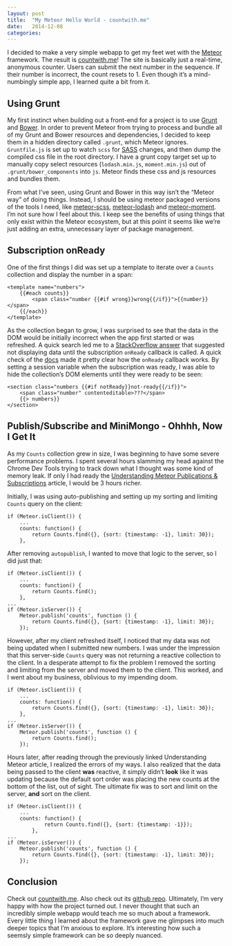 ```yaml
---
layout: post
title:  "My Meteor Hello World - countwith.me"
date:   2014-12-08
categories:
---
```


I decided to make a very simple webapp to get my feet wet with the [Meteor](https://www.meteor.com/) framework. The result is [countwith.me](http://countwith.me)! The site is basically just a real-time, anonymous counter. Users can submit the next number in the sequence. If their number is incorrect, the count resets to 1. Even though it’s a mind-numbingly simple app, I learned quite a bit from it.

## Using Grunt

My first instinct when building out a front-end for a project is to use [Grunt](http://gruntjs.com/) and [Bower](http://bower.io/). In order to prevent Meteor from trying to process and bundle all of my Grunt and Bower resources and dependencies, I decided to keep them in a hidden directory called <code class="language-*">.grunt</code>, which Meteor ignores. <code class="language-*">Gruntfile.js</code> is set up to watch <code class="language-*">scss</code> for [SASS](http://sass-lang.com/) changes, and then dump the compiled css file in the root directory. I have a grunt copy target set up to manually copy select resources (<code class="language-*">lodash.min.js</code>, <code class="language-*">moment.min.js</code>) out of <code class="language-*">.grunt/bower_components</code> into <code class="language-*">js</code>. Meteor finds these css and js resources and bundles them.

From what I’ve seen, using Grunt and Bower in this way isn’t the “Meteor way” of doing things. Instead, I should be using meteor packaged versions of the tools I need, like [meteor-scss](https://github.com/fourseven/meteor-scss), [meteor-lodash](https://github.com/hipertracker/meteor-lodash) and [meteor-moment](https://github.com/acreeger/meteor-moment). I’m not sure how I feel about this. I keep see the benefits of using things that only exist within the Meteor ecosystem, but at this point it seems like we’re just adding an extra, unnecessary layer of package management.

## Subscription onReady

One of the first things I did was set up a template to iterate over a <code class="language-*">Counts</code> collection and display the number in a span:

<pre><code class="language-markup">&lt;template name="numbers"&gt;
    &#123;&#123;#each counts&#125;&#125;
        &lt;span class="number &#123;&#123;#if wrong&#125;&#125;wrong&#123;&#123;/if&#125;&#125;"&gt;&#123;&#123;number&#125;&#125;&lt;/span&gt;
    &#123;&#123;/each&#125;&#125;
&lt;/template&gt;
</code></pre>

As the collection began to grow, I was surprised to see that the data in the DOM would be initially incorrect when the app first started or was refreshed. A quick search led me to a [StackOverflow answer](http://stackoverflow.com/a/15131960/96048) that suggested not displaying data until the subscription <code class="language-*">onReady</code> callback is called. A quick check of the [docs](http://docs.meteor.com/#/basic/Meteor-subscribe) made it pretty clear how the <code class="language-*">onReady</code> callback works. By setting a session variable when the subscription was ready, I was able to hide the collection’s DOM elements until they were ready to be seen:

<pre><code class="language-markup">&lt;section class="numbers &#123;&#123;#if notReady&#125;&#125;not-ready&#123;&#123;/if&#125;&#125;"&gt;
    &lt;span class="number" contenteditable&gt;???&lt;/span&gt;
    &#123;&#123;&gt; numbers&#125;&#125;
&lt;/section&gt;
</code></pre>

## Publish/Subscribe and MiniMongo - Ohhhh, Now I Get It

As my <code class="language-*">Counts</code> collection grew in size, I was beginning to have some severe performance problems. I spent several hours slamming my head against the Chrome Dev Tools trying to track down what I thought was some kind of memory leak. If only I had ready the [Understanding Meteor Publications &amp; Subscriptions](https://www.discovermeteor.com/blog/understanding-meteor-publications-and-subscriptions/) article, I would be 3 hours richer.

Initially, I was using auto-publishing and setting up my sorting and limiting <code class="language-*">Counts</code> query on the client:

<pre><code class="language-javascript">if (Meteor.isClient()) {
    ...
    counts: function() {
        return Counts.find({}, {sort: {timestamp: -1}, limit: 30});
    },
</code></pre>

After removing <code class="language-*">autopublish</code>, I wanted to move that logic to the server, so I did just that:

<pre><code class="language-javascript">if (Meteor.isClient()) {
    ...
    counts: function() {
        return Counts.find();
    },
...
if (Meteor.isServer()) {
    Meteor.publish('counts', function () {
        return Counts.find({}, {sort: {timestamp: -1}, limit: 30});
    });
</code></pre>

However, after my client refreshed itself, I noticed that my data was not being updated when I submitted new numbers. I was under the impression that this server-side <code class="language-*">Counts</code> query was not returning a reactive collection to the client. In a desperate attempt to fix the problem I removed the sorting and limiting from the server and moved them to the client. This worked, and I went about my business, oblivious to my impending doom.

<pre><code class="language-javascript">if (Meteor.isClient()) {
    ...
    counts: function() {
        return Counts.find({}, {sort: {timestamp: -1}, limit: 30});
    },
...
if (Meteor.isServer()) {
    Meteor.publish('counts', function () {
        return Counts.find();
    });
</code></pre>

Hours later, after reading through the previously linked Understanding Meteor article, I realized the errors of my ways. I also realized that the data being passed to the client __was__ reactive, it simply didn’t __look__ like it was updating because the default sort order was placing the new counts at the bottom of the list, out of sight. The ultimate fix was to sort and limit on the server, __and__ sort on the client.

<pre><code class="language-javascript">if (Meteor.isClient()) {
    ...
    counts: function() {
            return Counts.find({}, {sort: {timestamp: -1}});
        },
...
if (Meteor.isServer()) {
    Meteor.publish('counts', function () {
        return Counts.find({}, {sort: {timestamp: -1}, limit: 30});
    });
</code></pre>

## Conclusion

Check out [countwith.me](http://countwith.me). Also check out its [github repo](https://github.com/pcorey/countwith.me). Ultimately, I’m very happy with how the project turned out. I never thought that such an incredibly simple webapp would teach me so much about a framework. Every little thing I learned about the framework gave me glimpses into much deeper topics that I’m anxious to explore. It’s interesting how such a seemsly simple framework can be so deeply nuanced.
